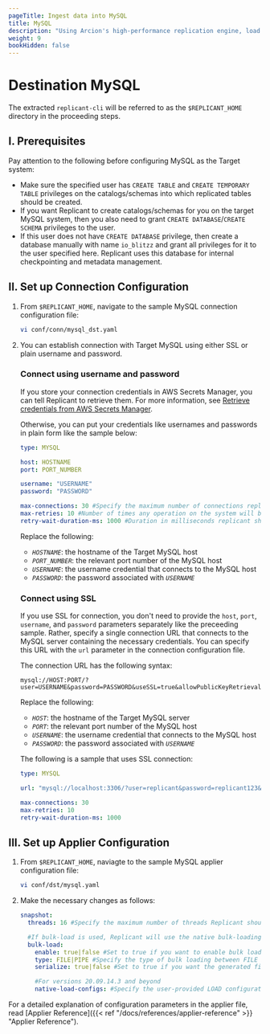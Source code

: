 ```yaml
---
pageTitle: Ingest data into MySQL
title: MySQL
description: "Using Arcion's high-performance replication engine, load data into MySQL. Securely connect with necessary permissions and enable native-fast bulk-loading."
weight: 9
bookHidden: false   
---
```

# Destination MySQL

The extracted `replicant-cli` will be referred to as the `$REPLICANT_HOME` directory in the proceeding steps.

## I. Prerequisites
Pay attention to the following before configuring MySQL as the Target system:

- Make sure the specified user has `CREATE TABLE` and `CREATE TEMPORARY TABLE` privileges on the catalogs/schemas into which replicated tables should be created.
- If you want Replicant to create catalogs/schemas for you on the target MySQL system, then you also need to grant `CREATE DATABASE`/`CREATE SCHEMA` privileges to the user.
- If this user does not have `CREATE DATABASE` privilege, then create a database manually with name `io_blitzz` and grant all privileges for it to the user specified here. Replicant uses this database for internal checkpointing and metadata management.

## II. Set up Connection Configuration

1. From `$REPLICANT_HOME`, navigate to the sample MySQL connection configuration file:
    ```BASH
    vi conf/conn/mysql_dst.yaml
    ```
2. You can establish connection with Target MySQL using either SSL or plain username and password.

    ### Connect using username and password
    If you store your connection credentials in AWS Secrets Manager, you can tell Replicant to retrieve them. For more information, see [Retrieve credentials from AWS Secrets Manager](/docs/references/secrets-manager). 
        
      Otherwise, you can put your credentials like usernames and passwords in plain form like the sample below:
      ```YAML
      type: MYSQL

      host: HOSTNAME
      port: PORT_NUMBER
      
      username: "USERNAME"
      password: "PASSWORD" 

      max-connections: 30 #Specify the maximum number of connections replicant can open in MySQL
      max-retries: 10 #Number of times any operation on the system will be re-attempted on failures.
      retry-wait-duration-ms: 1000 #Duration in milliseconds replicant should wait before performing then next retry of a failed operation
      ```
      Replace the following:
      - *`HOSTNAME`*: the hostname of the Target MySQL host
      - *`PORT_NUMBER`*: the relevant port number of the MySQL host
      - *`USERNAME`*: the username credential that connects to the MySQL host
      - *`PASSWORD`*: the password associated with *`USERNAME`*

      ### Connect using SSL
      If you use SSL for connection, you don't need to provide the `host`, `port`, `username`, and `password` parameters separately like the preceeding sample. Rather, specify a single connection URL that connects to the MySQL server containing the necessary credentials. You can specify this URL with the `url` parameter in the connection configuration file.

      The connection URL has the following syntax:

      ```
      mysql://HOST:PORT/?user=USERNAME&password=PASSWORD&useSSL=true&allowPublicKeyRetrieval=true
      ``` 

      Replace the following:
      - *`HOST`*: the hostname of the Target MySQL server
      - *`PORT`*: the relevant port number of the MySQL host
      - *`USERNAME`*: the username credential that connects to the MySQL host
      - *`PASSWORD`*: the password associated with *`USERNAME`*

      The following is a sample that uses SSL connection:

      ```YAML
      type: MYSQL

      url: "mysql://localhost:3306/?user=replicant&password=replicant123&useSSL=true&allowPublicKeyRetrieval=true"

      max-connections: 30
      max-retries: 10 
      retry-wait-duration-ms: 1000
      ```

## III. Set up Applier Configuration

1. From `$REPLICANT_HOME`, naviagte to the sample MySQL applier configuration file:
    ```BASH
    vi conf/dst/mysql.yaml
    ```
2. Make the necessary changes as follows:
    ```YAML
    snapshot:
      threads: 16 #Specify the maximum number of threads Replicant should use for writing to the target

      #If bulk-load is used, Replicant will use the native bulk-loading capabilities of the target database
      bulk-load:
        enable: true|false #Set to true if you want to enable bulk loading
        type: FILE|PIPE #Specify the type of bulk loading between FILE and PIPE
        serialize: true|false #Set to true if you want the generated files to be applied in serial/parallel fashion

        #For versions 20.09.14.3 and beyond
        native-load-configs: #Specify the user-provided LOAD configuration string which will be appended to the s3 specific LOAD SQL command
    ```

For a detailed explanation of configuration parameters in the applier file, read [Applier Reference]({{< ref "/docs/references/applier-reference" >}} "Applier Reference").
